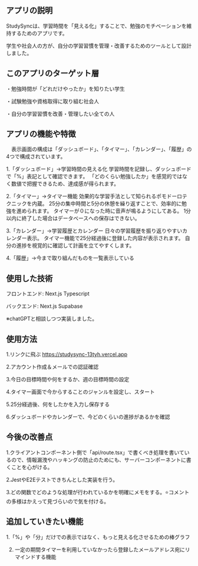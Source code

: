 ## アプリの説明
  StudySyncは、学習時間を「見える化」することで、勉強のモチベーションを維持するためのアプリです。
  
  学生や社会人の方が、自分の学習習慣を管理・改善するためのツールとして設計しました。

## このアプリのターゲット層
  ・勉強時間が「どれだけやったか」を知りたい学生
  
  ・試験勉強や資格取得に取り組む社会人
  
  ・自分の学習習慣を改善・管理したい全ての人

## アプリの機能や特徴
　表示画面の構成は「ダッシュボード」、「タイマー」、「カレンダー」、「履歴」の4つで構成されています。
 
   1.「ダッシュボード」→学習時間の見える化
    学習時間を記録し、ダッシュボードで「%」表記として確認できます。
   「どのくらい勉強したか」を感覚的ではなく数値で把握できるため、達成感が得られます。
 
   2.「タイマー」→タイマー機能
    効果的な学習手法として知られるポモドーロテクニックを内蔵。
    25分の集中時間と5分の休憩を繰り返すことで、効率的に勉強を進められます。
    タイマーが０になった時に音声が鳴るようにしてある。
    1分以内に終了した場合はデータベースへの保存はできない。
  
   3.「カレンダー」→学習履歴とカレンダー
    日々の学習履歴を振り返りやすいカレンダー表示。
    タイマー機能で25分経過後に登録した内容が表示されます。
    自分の進捗を視覚的に確認して計画を立てやすくします。
  
   4.「履歴」→今まで取り組んだものを一覧表示している

## 使用した技術
 
 フロントエンド: Next.js Typescript
 
 バックエンド: Next.js Supabase
 
 ※chatGPTと相談しつつ実装しました。

## 使用方法
   1.リンクに飛ぶ https://studysync-13tyh.vercel.app
   
   2.アカウント作成＆メールでの認証確認
   
   3.今日の目標時間や何をするか、週の目標時間の設定
   
   4.タイマー画面で今からすることのジャンルを設定し、スタート
   
   5.25分経過後、何をしたかを入力し保存する
   
   6.ダッシュボードやカレンダーで、今どのくらいの進捗があるかを確認

## 今後の改善点
   1.クライアントコンポーネント側で「api/route.tsx」で書くべき処理を書いているので、情報漏洩やハッキングの防止のためにも、サーバーコンポーネントに書くことを心がける。
   
   2.JestやE2Eテストできちんとした実装を行う。
   
   3.どの関数でどのような処理が行われているかを明確にメモをする。⭐️コメントの多様はかえって見づらいので気を付ける。

## 追加していきたい機能
   1.「%」や「分」だけでの表示ではなく、もっと見える化させるための棒グラフ
   
  2. 一定の期間タイマーを利用していなかったら登録したメールアドレス宛にリマインドする機能


